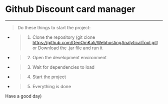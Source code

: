 # Github Discount card manager
***
> Do these things to start the project:
>
- >1. Clone the repository (git clone https://github.com/DenOmKali/WebhostingAnalyticalTool.git)
or
Download the .jar file and run it
- >2. Open the development environment
- >3. Wait for dependencies to load
- >4. Start the project
- >5. Everything is done

Have a good day)